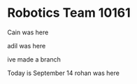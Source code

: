 # Robotics Team 10161

Cain was here

adil was here

ive made a branch

Today is September 14
rohan was here
